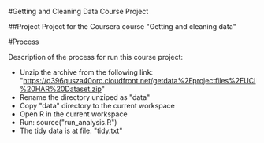 #Getting and Cleaning Data Course Project

##Project
Project for the Coursera course "Getting and cleaning data"

#Process

Description of the process for run this course project:

* Unzip the archive from the following link: "https://d396qusza40orc.cloudfront.net/getdata%2Fprojectfiles%2FUCI%20HAR%20Dataset.zip"
* Rename the directory unziped as "data"
* Copy "data" directory to the current workspace
* Open R in the current workspace
* Run: source("run_analysis.R")
* The tidy data is at file: "tidy.txt"
